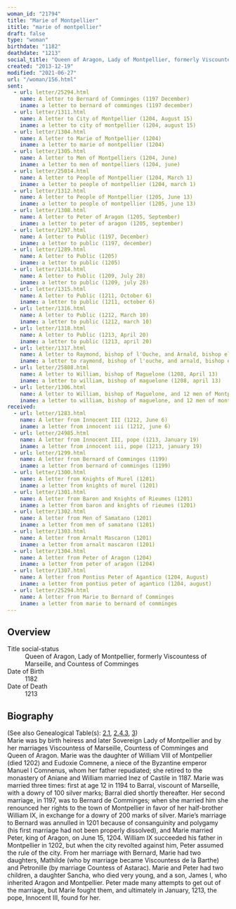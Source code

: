 ```yaml
---
woman_id: "21794"
title: "Marie of Montpellier"
ititle: "marie of montpellier"
draft: false
type: "woman"
birthdate: "1182"
deathdate: "1213"
social_title: "Queen of Aragon, Lady of Montpellier, formerly Viscountess of Marseille, and Countess of Comminges"
created: "2013-12-19"
modified: "2021-06-27"
url: "/woman/156.html"
sent:
  - url: letter/25294.html
    name: A letter to Bernard of Comminges (1197 December)
    iname: a letter to bernard of comminges (1197 december)
  - url: letter/1311.html
    name: A letter to City of Montpellier (1204, August 15)
    iname: a letter to city of montpellier (1204, august 15)
  - url: letter/1304.html
    name: A letter to Marie of Montpellier (1204)
    iname: a letter to marie of montpellier (1204)
  - url: letter/1305.html
    name: A letter to Men of Montpelliers (1204, June)
    iname: a letter to men of montpelliers (1204, june)
  - url: letter/25014.html
    name: A letter to People of Montpellier (1204, March 1)
    iname: a letter to people of montpellier (1204, march 1)
  - url: letter/1312.html
    name: A letter to People of Montpellier (1205, June 13)
    iname: a letter to people of montpellier (1205, june 13)
  - url: letter/1308.html
    name: A letter to Peter of Aragon (1205, September)
    iname: a letter to peter of aragon (1205, september)
  - url: letter/1297.html
    name: A letter to Public (1197, December)
    iname: a letter to public (1197, december)
  - url: letter/1289.html
    name: A letter to Public (1205)
    iname: a letter to public (1205)
  - url: letter/1314.html
    name: A letter to Public (1209, July 28)
    iname: a letter to public (1209, july 28)
  - url: letter/1315.html
    name: A letter to Public (1211, October 6)
    iname: a letter to public (1211, october 6)
  - url: letter/1316.html
    name: A letter to Public (1212, March 10)
    iname: a letter to public (1212, march 10)
  - url: letter/1318.html
    name: A letter to Public (1213, April 20)
    iname: a letter to public (1213, april 20)
  - url: letter/1317.html
    name: A letter to Raymond, bishop of l'Ouche, and Arnald, bishop elect of Narbonne (1212, April 27)
    iname: a letter to raymond, bishop of l'ouche, and arnald, bishop elect of narbonne (1212, april 27)
  - url: letter/25808.html
    name: A letter to William, bishop of Maguelone (1208, April 13)
    iname: a letter to william, bishop of maguelone (1208, april 13)
  - url: letter/1306.html
    name: A letter to William, bishop of Maguelone, and 12 men of Montpellier (1204)
    iname: a letter to william, bishop of maguelone, and 12 men of montpellier (1204)
received:
  - url: letter/1283.html
    name: A letter from Innocent III (1212, June 6)
    iname: a letter from innocent iii (1212, june 6)
  - url: letter/24985.html
    name: A letter from Innocent III, pope (1213, January 19)
    iname: a letter from innocent iii, pope (1213, january 19)
  - url: letter/1299.html
    name: A letter from Bernard of Comminges (1199)
    iname: a letter from bernard of comminges (1199)
  - url: letter/1300.html
    name: A letter from Knights of Murel (1201)
    iname: a letter from knights of murel (1201)
  - url: letter/1301.html
    name: A letter from Baron and Knights of Rieumes (1201)
    iname: a letter from baron and knights of rieumes (1201)
  - url: letter/1302.html
    name: A letter from Men of Samatano (1201)
    iname: a letter from men of samatano (1201)
  - url: letter/1303.html
    name: A letter from Arnalt Mascaron (1201)
    iname: a letter from arnalt mascaron (1201)
  - url: letter/1304.html
    name: A letter from Peter of Aragon (1204)
    iname: a letter from peter of aragon (1204)
  - url: letter/1307.html
    name: A letter from Pontius Peter of Agantico (1204, August)
    iname: a letter from pontius peter of agantico (1204, august)
  - url: letter/25294.html
    name: A letter from Marie to Bernard of Comminges 
    iname: a letter from marie to bernard of comminges 
---
```

<h2 class="mt-4">Overview</h2><dt>Title social-status</dt><dd>Queen of Aragon, Lady of Montpellier, formerly Viscountess of Marseille, and Countess of Comminges</dd><dt>Date of Birth</dt><dd>1182</dd><dt>Date of Death</dt><dd>1213</dd><h2 class="mt-4">Biography</h2>(See also Genealogical Table(s): <a href="https://epistolae.ctl.columbia.edu/content/genealogy-conrad#n156">2.1</a>, <a href="https://epistolae.ctl.columbia.edu/content/genealogy-burgundy#n156">2.4.3</a>, <a href="https://epistolae.ctl.columbia.edu/content/genealogy-ramon#n156">3</a>)<br>Marie was by birth heiress and later Sovereign Lady of Montpellier and by her marriages Viscountess of Marseille, Countess of Comminges and Queen of Aragon.  Marie was the daughter of William VIII of Montpellier (died 1202) and Eudoxie Comnene, a niece of the Byzantine emperor Manuel I Comnenus, whom her father repudiated; she retired to the monastery of Aniane and William married Inez of Castile in 1187.  Marie was married three times:  first at age 12 in 1194 to Barral, viscount of Marseille, with a dowry of 100 silver marks; Barral died shortly thereafter.  Her second marriage, in 1197, was to Bernard de Comminges; when she married him she renounced her rights to the town of Montpellier in favor of her half-brother William IX, in exchange for a dowry of 200 marks of silver.  Marie’s marriage to Bernard was annulled in 1201 because of consanguinity and polygamy (his first marriage had not been properly dissolved), and Marie married Peter, king of Aragon, on June 15, 1204.  William IX succeeded his father in Montpellier in 1202, but when the city revolted against him, Peter assumed the rule of the city.  
From her marriage with Bernard, Marie had two daughters, Mathilde (who by marriage became Viscountess de la Barthe) and Petronille (by marriage Countess of Astarac).  Marie and Peter had two children, a daughter Sancha, who died very young, and a son, James I, who inherited Aragon and Montpellier.  Peter made many attempts to get out of the marriage, but Marie fought them, and ultimately in January, 1213, the pope, Innocent III, found for her.  
